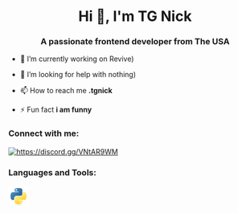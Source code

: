 <h1 align="center">Hi 👋, I'm TG Nick</h1>
<h3 align="center">A passionate frontend developer from The USA</h3>

- 🔭 I’m currently working on Revive)

- 🤝 I’m looking for help with nothing)

- 📫 How to reach me **.tgnick**

- ⚡ Fun fact **i am funny**

<h3 align="left">Connect with me:</h3>
<p align="left">
<a href="https://discord.gg/https://discord.com/invite/G7Dtz2Ay8d" target="blank"><img align="center" src="https://raw.githubusercontent.com/rahuldkjain/github-profile-readme-generator/master/src/images/icons/Social/discord.svg" alt="https://discord.gg/VNtAR9WM" height="30" width="40" /></a>
</p>

<h3 align="left">Languages and Tools:</h3>
<p align="left"> <a href="https://www.python.org" target="_blank" rel="noreferrer"> <img src="https://raw.githubusercontent.com/devicons/devicon/master/icons/python/python-original.svg" alt="python" width="40" height="40"/> </a> </p>
